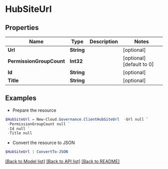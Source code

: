 # HubSiteUrl
## Properties

Name | Type | Description | Notes
------------ | ------------- | ------------- | -------------
**Url** | **String** |  | [optional] 
**PermissionGroupCount** | **Int32** |  | [optional] [default to 0]
**Id** | **String** |  | [optional] 
**Title** | **String** |  | [optional] 

## Examples

- Prepare the resource
```powershell
$HubSiteUrl = New-Cloud.Governance.ClientHubSiteUrl  -Url null `
 -PermissionGroupCount null `
 -Id null `
 -Title null
```

- Convert the resource to JSON
```powershell
$HubSiteUrl | ConvertTo-JSON
```

[[Back to Model list]](../README.md#documentation-for-models) [[Back to API list]](../README.md#documentation-for-api-endpoints) [[Back to README]](../README.md)

